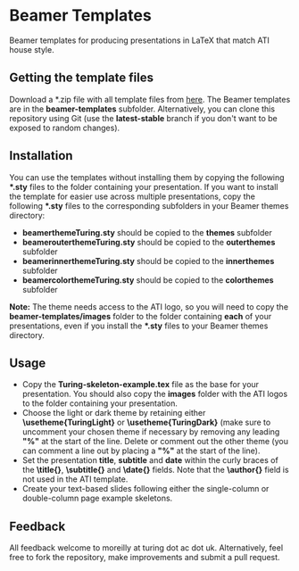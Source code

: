 # Beamer Templates
Beamer templates for producing presentations in LaTeX that match ATI house style.

## Getting the template files
Download a \*.zip file with all template files from [here](https://github.com/alan-turing-institute/templates/releases/tags/v0.1). The Beamer templates are in the **beamer-templates** subfolder. Alternatively, you can clone this repository using Git (use the **latest-stable** branch if you don't want to be exposed to random changes).

## Installation
You can use the templates without installing them by copying the following **\*.sty** files to the folder containing your presentation. If you want to install the template for easier use across multiple presentations, copy the following **\*.sty** files to the corresponding subfolders in your Beamer themes directory:
 - **beamerthemeTuring.sty** should be copied to the **themes** subfolder
 - **beamerouterthemeTuring.sty** should be copied to the **outerthemes** subfolder
 - **beamerinnerthemeTuring.sty** should be copied to the **innerthemes** subfolder
 - **beamercolorthemeTuring.sty** should be copied to the **colorthemes** subfolder
 
 **Note:** The theme needs access to the ATI logo, so you will need to copy the **beamer-templates/images** folder to the folder containing **each** of your presentations, even if you install the **\*.sty** files to your Beamer themes directory.

## Usage
- Copy the **Turing-skeleton-example.tex** file as the base for your presentation. You should also copy the **images** folder with the ATI logos to the folder containing your presentation.
- Choose the light or dark theme by retaining either **\\usetheme{TuringLight}** or **\\usetheme{TuringDark}** (make sure to uncomment your chosen theme if necessary by removing any leading **"%"** at the start of the line. Delete or comment out the other theme (you can comment a line out by placing a **"%"** at the start of the line).
- Set the presentation **title**, **subtitle** and **date** within the curly braces of the **\\title{}**, **\\subtitle{}** and **\\date{}** fields. Note that the **\\author{}** field is not used in the ATI template.
- Create your text-based slides following either the single-column or double-column page example skeletons.

## Feedback
All feedback welcome to moreilly at turing dot ac dot uk. Alternatively, feel free to fork the repository, make improvements and submit a pull request.
